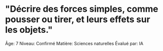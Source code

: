 # "Décrire des forces simples, comme pousser ou tirer, et leurs effets sur les objets."

Âge: 7
Niveau: Confirmé
Matière: Sciences naturelles
Évalué par: IA